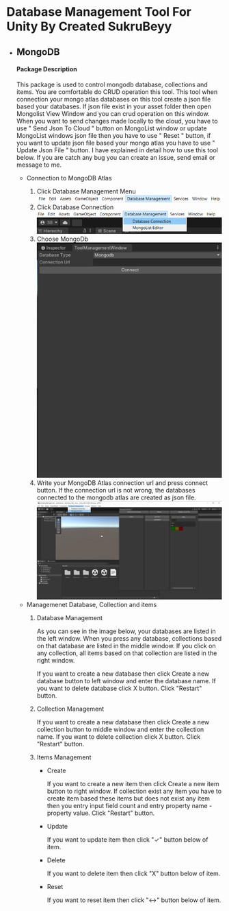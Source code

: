 # Database Management Tool For Unity By Created SukruBeyy

<ul>
  <li>
    <h2>MongoDB</h2>
     <h4>Package Description</h4>
    <p>This package is used to control mongodb database, collections and items. You are comfortable do CRUD operation this tool. This tool when connection your mongo atlas databases on this tool create a json file based your databases. If json file exist in your asset folder then open Mongolist View Window and you can crud operation on this window. When you want to send changes made locally to the cloud, you have to use " Send Json To Cloud " button on MongoList window or update MongoList windows json file then you have to use " Reset " button, if you want to update json file based your mongo atlas you have to use " Update Json File " button.
      I have explained in detail how to use this tool below. If you are catch any bug you can create an issue, send email or message to me.  
  </p>
    
  <ul>
      <li>Connection to MongoDB Atlas</li>
    <ol>
      <li>Click Database Management Menu</li>
      <img src="https://github.com/sukrubeyy/DatabaseManagement/blob/main/images/ToolMenuItem.PNG"></img>
      <li>Click Database Connection</li>
       <img src="https://github.com/sukrubeyy/DatabaseManagement/blob/main/images/connectionMongo.PNG"></img>
      <li>Choose MongoDb</li>
      <img src="https://github.com/sukrubeyy/DatabaseManagement/blob/main/images/toolManagementWindow.PNG"></img>
      <li>Write your MongoDB Atlas connection url and press connect button. If the connection url is not wrong, the databases connected to the mongodb atlas are created as json file.</li>
      <img src="https://github.com/sukrubeyy/DatabaseManagement/blob/main/images/MongoListWindow.png"></img>  
    </ol>
      
     
      
      
  <li>Managemenet Database, Collection and items</li>
  <ol>
    <li>Database Management</li>
    <p>
        As you can see in the image below, your databases are listed in the left window. When you press any database, collections based on that database are          listed in the middle window. If you click on any collection, all items based on that collection are listed in the right window.
    </p>
    <p>
      If you want to create a new database then click Create a new database button to left window and enter the database name.
      If you want to delete database click X button.
      Click "Restart" button.
    </p>
    <li>Collection Management</li>   
     <p>
      If you want to create a new database then click Create a new collection button to middle window and enter the collection name.
      If you want to delete collection click X button.
      Click "Restart" button.
     </p>
    <li>Items Management</li>  
    
  <ul>
       <li>Create</li>
          <p>
        If you want to create a new item then click Create a new item button to right window.
        If collection exist any item you have to create item based these items but does not exist any item then you entry input field count and entry 
        property name - property value.
        Click "Restart" button.
          </p>
       <li>Update</li>
         <p>
        If you want to update item then click "✓" button below of item.
         </p>
       <li>Delete</li>
          <p>
        If you want to delete item then click "X" button below of item.
         </p>
      <li>Reset</li>
          <p>
        If you want to reset item then click "<->" button below of item.
         </p>
  </ul>
    
  </ol>
  </ul>
  </li>
</ul>

